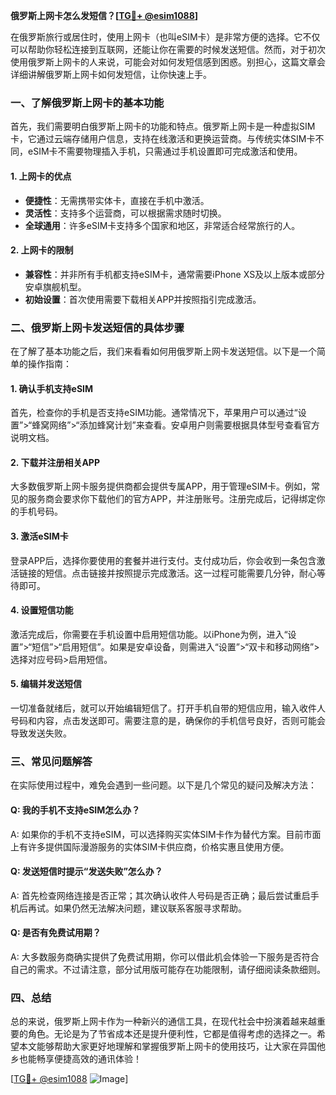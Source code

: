 **俄罗斯上网卡怎么发短信？[[TG💪+ @esim1088](https://t.me/s/esim1088)]**

在俄罗斯旅行或居住时，使用上网卡（也叫eSIM卡）是非常方便的选择。它不仅可以帮助你轻松连接到互联网，还能让你在需要的时候发送短信。然而，对于初次使用俄罗斯上网卡的人来说，可能会对如何发短信感到困惑。别担心，这篇文章会详细讲解俄罗斯上网卡如何发短信，让你快速上手。

### 一、了解俄罗斯上网卡的基本功能

首先，我们需要明白俄罗斯上网卡的功能和特点。俄罗斯上网卡是一种虚拟SIM卡，它通过云端存储用户信息，支持在线激活和更换运营商。与传统实体SIM卡不同，eSIM卡不需要物理插入手机，只需通过手机设置即可完成激活和使用。

#### 1. 上网卡的优点
- **便捷性**：无需携带实体卡，直接在手机中激活。
- **灵活性**：支持多个运营商，可以根据需求随时切换。
- **全球通用**：许多eSIM卡支持多个国家和地区，非常适合经常旅行的人。

#### 2. 上网卡的限制
- **兼容性**：并非所有手机都支持eSIM卡，通常需要iPhone XS及以上版本或部分安卓旗舰机型。
- **初始设置**：首次使用需要下载相关APP并按照指引完成激活。

### 二、俄罗斯上网卡发送短信的具体步骤

在了解了基本功能之后，我们来看看如何用俄罗斯上网卡发送短信。以下是一个简单的操作指南：

#### 1. 确认手机支持eSIM
首先，检查你的手机是否支持eSIM功能。通常情况下，苹果用户可以通过“设置”>“蜂窝网络”>“添加蜂窝计划”来查看。安卓用户则需要根据具体型号查看官方说明文档。

#### 2. 下载并注册相关APP
大多数俄罗斯上网卡服务提供商都会提供专属APP，用于管理eSIM卡。例如，常见的服务商会要求你下载他们的官方APP，并注册账号。注册完成后，记得绑定你的手机号码。

#### 3. 激活eSIM卡
登录APP后，选择你要使用的套餐并进行支付。支付成功后，你会收到一条包含激活链接的短信。点击链接并按照提示完成激活。这一过程可能需要几分钟，耐心等待即可。

#### 4. 设置短信功能
激活完成后，你需要在手机设置中启用短信功能。以iPhone为例，进入“设置”>“短信”>“启用短信”。如果是安卓设备，则需进入“设置”>“双卡和移动网络”>选择对应号码>启用短信。

#### 5. 编辑并发送短信
一切准备就绪后，就可以开始编辑短信了。打开手机自带的短信应用，输入收件人号码和内容，点击发送即可。需要注意的是，确保你的手机信号良好，否则可能会导致发送失败。

### 三、常见问题解答

在实际使用过程中，难免会遇到一些问题。以下是几个常见的疑问及解决方法：

#### Q: 我的手机不支持eSIM怎么办？
A: 如果你的手机不支持eSIM，可以选择购买实体SIM卡作为替代方案。目前市面上有许多提供国际漫游服务的实体SIM卡供应商，价格实惠且使用方便。

#### Q: 发送短信时提示“发送失败”怎么办？
A: 首先检查网络连接是否正常；其次确认收件人号码是否正确；最后尝试重启手机后再试。如果仍然无法解决问题，建议联系客服寻求帮助。

#### Q: 是否有免费试用期？
A: 大多数服务商确实提供了免费试用期，你可以借此机会体验一下服务是否符合自己的需求。不过请注意，部分试用版可能存在功能限制，请仔细阅读条款细则。

### 四、总结

总的来说，俄罗斯上网卡作为一种新兴的通信工具，在现代社会中扮演着越来越重要的角色。无论是为了节省成本还是提升便利性，它都是值得考虑的选择之一。希望本文能够帮助大家更好地理解和掌握俄罗斯上网卡的使用技巧，让大家在异国他乡也能畅享便捷高效的通讯体验！

[[TG💪+ @esim1088](https://t.me/s/esim1088) ![Image](https://i.postimg.cc/4NQfJmqS/Snipaste-2025-05-13-00-14-12.png)]